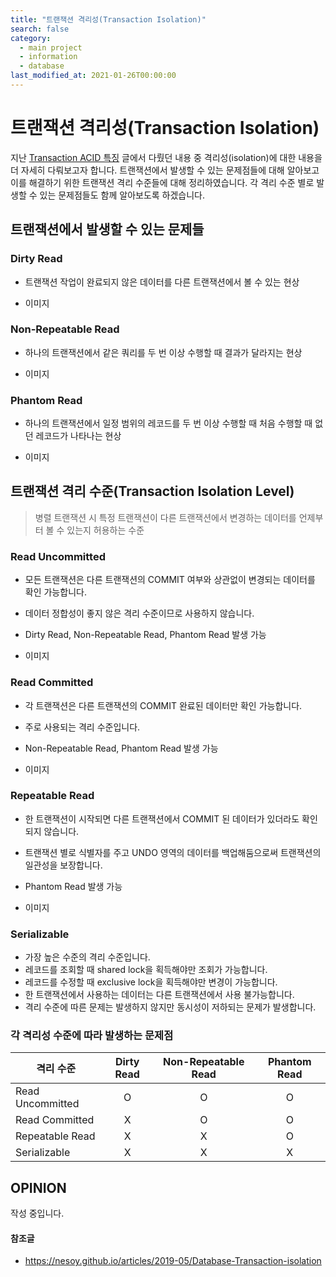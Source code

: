```yaml
---
title: "트랜잭션 격리성(Transaction Isolation)"
search: false
category: 
  - main project
  - information
  - database
last_modified_at: 2021-01-26T00:00:00
---
```


# 트랜잭션 격리성(Transaction Isolation)<br>

지난 [Transaction ACID 특징][acid-blogLink] 글에서 다뤘던 내용 중 격리성(isolation)에 대한 내용을 더 자세히 다뤄보고자 합니다. 
트랜잭션에서 발생할 수 있는 문제점들에 대해 알아보고 이를 해결하기 위한 트랜잭션 격리 수준들에 대해 정리하였습니다.
각 격리 수준 별로 발생할 수 있는 문제점들도 함께 알아보도록 하겠습니다.

## 트랜잭션에서 발생할 수 있는 문제들

### Dirty Read
- 트랜잭션 작업이 완료되지 않은 데이터를 다른 트랜잭션에서 볼 수 있는 현상

- 이미지

### Non-Repeatable Read
- 하나의 트랜잭션에서 같은 쿼리를 두 번 이상 수행할 때 결과가 달라지는 현상

- 이미지

### Phantom Read
- 하나의 트랜잭션에서 일정 범위의 레코드를 두 번 이상 수행할 때 처음 수행할 때 없던 레코드가 나타나는 현상

- 이미지

## 트랜잭션 격리 수준(Transaction Isolation Level)

> 병렬 트랜잭션 시 특정 트랜잭션이 다른 트랜잭션에서 변경하는 데이터를 언제부터 볼 수 있는지 허용하는 수준

### Read Uncommitted
- 모든 트랜잭션은 다른 트랜잭션의 COMMIT 여부와 상관없이 변경되는 데이터를 확인 가능합니다.
- 데이터 정합성이 좋지 않은 격리 수준이므로 사용하지 않습니다.
- Dirty Read, Non-Repeatable Read, Phantom Read 발생 가능

- 이미지

### Read Committed
- 각 트랜잭션은 다른 트랜잭션의 COMMIT 완료된 데이터만 확인 가능합니다.
- 주로 사용되는 격리 수준입니다.
- Non-Repeatable Read, Phantom Read 발생 가능

- 이미지

### Repeatable Read
- 한 트랜잭션이 시작되면 다른 트랜잭션에서 COMMIT 된 데이터가 있더라도 확인되지 않습니다.
- 트랜잭션 별로 식별자를 주고 UNDO 영역의 데이터를 백업해둠으로써 트랜잭션의 일관성을 보장합니다.
- Phantom Read 발생 가능

- 이미지

### Serializable
- 가장 높은 수준의 격리 수준입니다. 
- 레코드를 조회할 때 shared lock을 획득해야만 조회가 가능합니다.
- 레코드를 수정할 때 exclusive lock을 획득해야만 변경이 가능합니다.
- 한 트랜잭션에서 사용하는 데이터는 다른 트랜잭션에서 사용 불가능합니다.
- 격리 수준에 따른 문제는 발생하지 않지만 동시성이 저하되는 문제가 발생합니다.

### 각 격리성 수준에 따라 발생하는 문제점
| 격리 수준 | Dirty Read | Non-Repeatable Read | Phantom Read |
|---|:---:|:---:|:---:|
| Read Uncommitted | O | O | O |
| Read Committed | X | O | O |
| Repeatable Read | X | X | O |
| Serializable | X | X | X |

## OPINION
작성 중입니다.

#### 참조글
- <https://nesoy.github.io/articles/2019-05/Database-Transaction-isolation>

[acid-blogLink]: https://junhyunny.github.io/main%20project/information/data%20base/transcation-acid/